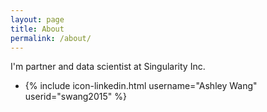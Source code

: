 ```yaml
---
layout: page
title: About
permalink: /about/
---
```


I'm partner and data scientist at Singularity Inc.

- {% include icon-linkedin.html username="Ashley Wang" userid="swang2015" %}